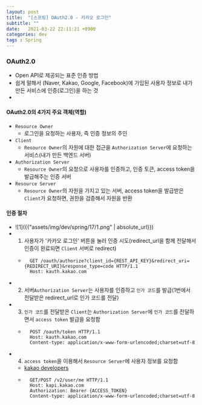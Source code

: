 ```yaml
---
layout: post
title:  "[스프링] OAuth2.0 - 카카오 로그인"
subtitle: ""
date:   2021-03-22 22:11:21 +0900
categories: dev
tags : Spring
---
```


### OAuth2.0
- Open API로 제공되는 표준 인증 방법
- 쉽게 말해서 (Naver, Kakao, Google, Facebook)에 가입된 사용자 정보로 내가 만든 서비스에 인증(로그인)을 하는 것
-

#### OAuth2.0의 4가지 주요 객체(역할)
- `Resource Owner`
    - 로그인을 요청하는 사용자, 즉 인증 정보의 주인
- `Client`
    - `Resource Owner`의 자원에 대한 접근을 `Authorization Server`에 요청하는 서비스(내가 만든 백엔드 서버)
- `Authorization Server`
    - `Resource Owner`의 요청으로 사용자를 인증하고, 인증 토큰, access token을 발급해주는 인증 서버
- `Resource Server`
    - `Resource Owner`의 자원을 가지고 있는 서버, access token을 발급받은 `Client`가 요청하면, 권한을 검증해서 자원을 반환


#### 인증 절차
- ![1]({{"assets/img/dev/spring/17/1.png" | absolute_url}})
- 1. 사용자가 '카카오 로그인' 버튼을 눌러 인증 시도(redirect_url을 함께 전달해서 인증이 완료되면 `Client` 서버로 redirect)
    - ```
        GET /oauth/authorize?client_id={REST_API_KEY}&redirect_uri={REDIRECT_URI}&response_type=code HTTP/1.1
        Host: kauth.kakao.com
        ```
- 2. 서버`Authorization Server`는 사용자를 인증하고 `인가 코드`를 발급(1번에서 전달받은 redirect_url로 인가 코드를 전달)
- 3. `인가 코드`를 전달받은 `Client`는 `Authorization Server`에 `인가 코드`를 전달하면서 `access token` 발급을 요청함
    - ```
        POST /oauth/token HTTP/1.1
        Host: kauth.kakao.com
        Content-type: application/x-www-form-urlencoded;charset=utf-8
        ```
- 4. `access token`을 이용해서 `Resource Server`에 사용자 정보를 요청함
    - [kakao developers]({{"https://developers.kakao.com/docs/latest/ko/kakaologin/rest-api#req-user-info"}})
    - ```
        GET/POST /v2/user/me HTTP/1.1
        Host: kapi.kakao.com
        Authorization: Bearer {ACCESS_TOKEN}
        Content-type: application/x-www-form-urlencoded;charset=utf-8
        ```
